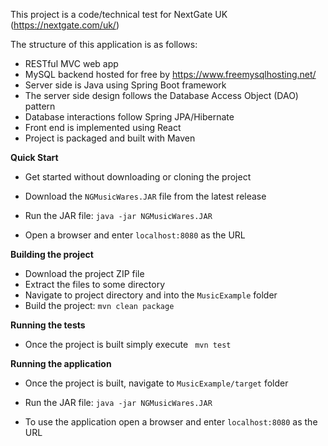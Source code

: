 This project is a code/technical test for NextGate UK (https://nextgate.com/uk/)

The structure of this application is as follows:
- RESTful MVC web app 
- MySQL backend hosted for free by https://www.freemysqlhosting.net/
- Server side is Java using Spring Boot framework
- The server side design follows the Database Access Object (DAO) pattern
- Database interactions follow Spring JPA/Hibernate
- Front end is implemented using React
- Project is packaged and built with Maven

**Quick Start**

- Get started without downloading or cloning the project
- Download the `NGMusicWares.JAR` file from the latest release
- Run the JAR file: 
    `java -jar NGMusicWares.JAR`
    
- Open a browser and enter `localhost:8080` as the URL 

**Building the project**

- Download the project ZIP file
- Extract the files to some directory
- Navigate to project directory and into the `MusicExample` folder
- Build the project:
    `mvn clean package`
    
**Running the tests**

- Once the project is built simply execute
    ` mvn test`
    
**Running the application**

- Once the project is built, navigate to `MusicExample/target` folder

- Run the JAR file: 
    `java -jar NGMusicWares.JAR`
  
- To use the application open a browser and enter `localhost:8080` as the URL 
